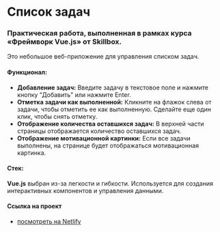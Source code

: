 # Список задач
### Практическая работа, выполненная в рамках курса «Фреймворк Vue.js» от Skillbox.

Это небольшое веб-приложение для управления списком задач.

#### Функционал:
* **Добавление задач:** Введите задачу в текстовое поле и нажмите кнопку "Добавить" или нажмите Enter.
* **Отметка задачи как выполненной:** Кликните на флажок слева от задачи, чтобы отметить ее как выполненную. Сделайте еще один клик, чтобы снять отметку.
* **Отображение количества оставшихся задач:** В верхней части страницы отображается количество оставшихся задач.
* **Отображение мотивационной картинки:** Если все задачи выполнены, на странице будет отображаться мотивационная картинка.

#### Стек:

**Vue.js** выбран из-за легкости и гибкости. Используется для создания интерактивных компонентов и управления данными.

#### Ссылка на проект
* [посмотреть на Netlify](https://sprightly-salamander-51b948.netlify.app/)
